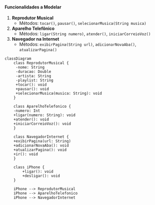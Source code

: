 #### Funcionalidades a Modelar
1. **Reprodutor Musical**
   - Métodos: `tocar()`, `pausar()`, `selecionarMusica(String musica)`
2. **Aparelho Telefônico**
   - Métodos: `ligar(String numero)`, `atender()`, `iniciarCorreioVoz()`
3. **Navegador na Internet**
   - Métodos: `exibirPagina(String url)`, `adicionarNovaAba()`, `atualizarPagina()`


```mermaid
classDiagram
    class ReprodutorMusical {
     -nome: String
     -duracao: Double
     -artista: String  
     -playlist: String
     +tocar(): void
     +pausar(): void
     +selecionarMusica(musica: String): void
    }

    class AparelhoTelefonico {
    -numero: Int
    +ligar(numero: String): void  
    +atender(): void
    +iniciarCorreioVoz(): void
    }

    class NavegadorInternet {
    +exibirPagina(url: String)
    +adicionarNovaAba(): void
    +atualizarPagina(): void
    +ir(): void
    }

    class iPhone {
        +ligar(): void
        +desligar(): void
    }

    iPhone --> ReprodutorMusical
    iPhone --> AparelhoTelefonico
    iPhone --> NavegadorInternet
```